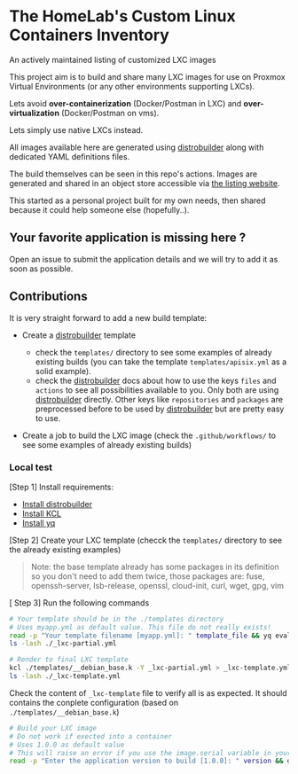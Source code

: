 # The HomeLab's Custom Linux Containers Inventory

An actively maintained listing of customized LXC images

This project aim is to build and share many LXC images for use on Proxmox Virtual Environments (or any other environments supporting LXCs).

Lets avoid **over-containerization** (Docker/Postman in LXC) and **over-virtualization** (Docker/Postman on vms).

Lets simply use native LXCs instead.

All images available here are generated using [distrobuilder](https://linuxcontainers.org/distrobuilder/docs/latest) along with dedicated YAML definitions files.

The build themselves can be seen in this repo's actions.
Images are generated and shared in an object store accessible via [the listing website](https://lxc-images.soubilabs.xyz/).

This started as a personal project built for my own needs, then shared because it could help someone else (hopefully..).

## Your favorite application is missing here ?

Open an issue to submit the application details and we will try to add it as soon as possible.

## Contributions

It is very straight forward to add a new build template:

- Create a [distrobuilder](https://linuxcontainers.org/distrobuilder/docs/latest/) template

   - check the `templates/` directory to see some examples of already existing builds (you can take the template `templates/apisix.yml` as a solid example).
   - check the [distrobuilder](https://linuxcontainers.org/distrobuilder/docs/latest/) docs about how to use the keys `files` and `actions` to see all possibilities available to you. Only both are using [distrobuilder](https://linuxcontainers.org/distrobuilder/docs/latest/) directly. Other keys like `repositories` and `packages` are preprocessed before to be used by [distrobuilder](https://linuxcontainers.org/distrobuilder/docs/latest/) but are pretty easy to use.

- Create a job to build the LXC image (check the `.github/workflows/` to see some examples of already existing builds)

### Local test

[Step 1] Install requirements:

- [Install distrobuilder](https://linuxcontainers.org/distrobuilder/docs/latest/howto/install/)
- [Install KCL](https://www.kcl-lang.io/docs/user_docs/getting-started/install)
- [Install yq](https://mikefarah.gitbook.io/yq#install)

[Step 2] Create your LXC template (checck the `templates/` directory to see the already existing examples)

> Note: the base template already has some packages in its definition so you don't need to add them twice, those packages are: fuse, openssh-server, lsb-release, openssl, cloud-init, curl, wget, gpg, vim

[ Step 3] Run the following commands

```sh {"id":"01J0MNYBZ7PPTE87YJCNJPC101"}
# Your template should be in the ./templates directory
# Uses myapp.yml as default value. This file do not really exists!
read -p "Your template filename [myapp.yml]: " template_file && yq eval '. as $root | {"kcl_options": [{"key": "build-instructions", "value": $root}]}' ./templates/${template_file:-'myapp.yml'} > _lxc-partial.yml && echo "_lxc-partial.yml has been successfully generated !"
ls -lash ./_lxc-partial.yml
```

```sh {"id":"01J0MPD5W78R3GD6JKZRV9WHHS"}
# Render to final LXC template
kcl ./templates/__debian_base.k -Y _lxc-partial.yml > _lxc-template.yml && echo "_lxc-template.yml has been successfully generated !"
ls -lash ./_lxc-template.yml
```

Check the content of `_lxc-template` file to verify all is as expected. It should contains the conplete configuration (based on `./templates/__debian_base.k`)

```sh {"excludeFromRunAll":"false","id":"01J0MPGBG024BTJHTE54YMJP97"}
# Build your LXC image
# Do not work if exected into a container
# Uses 1.0.0 as default value
# This will raise an error if you use the image.serial variable in your template while your application do not have any 1.0.0 version
read -p "Enter the application version to build [1.0.0]: " version && distrobuilder build-lxc _lxc-template.yml -o image.architecture=amd64 -o image.release=bookworm -o image.serial="${version:-'1.0.0'}" -o source.url="http://ftp.us.debian.org/debian"
```
